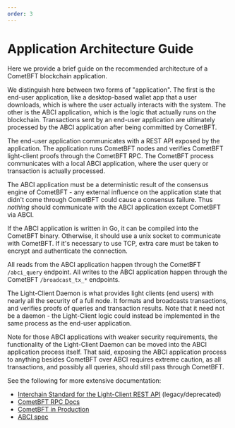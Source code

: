 ```yaml
---
order: 3
---
```


# Application Architecture Guide

Here we provide a brief guide on the recommended architecture of a
CometBFT blockchain application.

We distinguish here between two forms of "application". The first is the
end-user application, like a desktop-based wallet app that a user downloads,
which is where the user actually interacts with the system. The other is the
ABCI application, which is the logic that actually runs on the blockchain.
Transactions sent by an end-user application are ultimately processed by the ABCI
application after being committed by CometBFT.

The end-user application communicates with a REST API exposed by the application.
The application runs CometBFT nodes and verifies CometBFT light-client proofs
through the CometBFT RPC. The CometBFT process communicates with
a local ABCI application, where the user query or transaction is actually
processed.

The ABCI application must be a deterministic result of the consensus
engine of CometBFT - any external influence on the application state that didn't
come through CometBFT could cause a consensus failure. Thus _nothing_
should communicate with the ABCI application except CometBFT via ABCI.

If the ABCI application is written in Go, it can be compiled into the
CometBFT binary. Otherwise, it should use a unix socket to communicate
with CometBFT. If it's necessary to use TCP, extra care must be taken
to encrypt and authenticate the connection.

All reads from the ABCI application happen through the CometBFT `/abci_query`
endpoint. All writes to the ABCI application happen through the CometBFT
`/broadcast_tx_*` endpoints.

The Light-Client Daemon is what provides light clients (end users) with
nearly all the security of a full node. It formats and broadcasts
transactions, and verifies proofs of queries and transaction results.
Note that it need not be a daemon - the Light-Client logic could instead
be implemented in the same process as the end-user application.

Note for those ABCI applications with weaker security requirements, the
functionality of the Light-Client Daemon can be moved into the ABCI
application process itself. That said, exposing the ABCI application process
to anything besides CometBFT over ABCI requires extreme caution, as
all transactions, and possibly all queries, should still pass through
CometBFT.

See the following for more extensive documentation:

- [Interchain Standard for the Light-Client REST API](https://github.com/cosmos/cosmos-sdk/pull/1617) (legacy/deprecated)
- [CometBFT RPC Docs](https://docs.cometbft.com/v0.34/rpc/)
- [CometBFT in Production](../core/running-in-production.md)
- [ABCI spec](https://github.com/KYVENetwork/tendermint/tree/v0.34.x/spec/abci)
